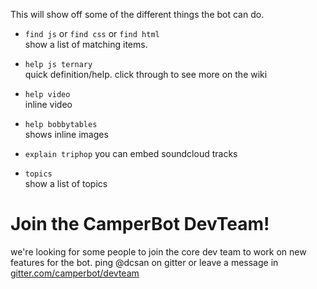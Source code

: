 This will show off some of the different things the bot can do.

- `find js` or `find css` or `find html`  
show a list of matching items.

- `help js ternary`  
quick definition/help. click through to see more on the wiki

- `help video`  
inline video

- `help bobbytables`  
shows inline images

- `explain triphop`
you can embed soundcloud tracks

- `topics`  
  show a list of topics

# Join the CamperBot DevTeam!
we're looking for some people to join the core dev team to work on new features for the bot.
ping @dcsan on gitter or leave a message in [gitter.com/camperbot/devteam](https://gitter.im/camperbot/devteam)
